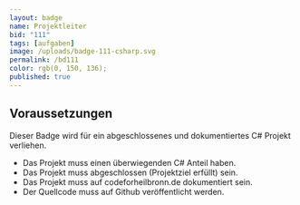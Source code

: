 ```yaml
---
layout: badge
name: Projektleiter
bid: "111"
tags: [aufgaben]
image: /uploads/badge-111-csharp.svg
permalink: /bd111
color: rgb(0, 150, 136);
published: true
---
```


## Voraussetzungen

Dieser Badge wird für ein abgeschlossenes und dokumentiertes C# Projekt verliehen.

* Das Projekt muss einen überwiegenden C# Anteil haben.
* Das Projekt muss abgeschlossen (Projektziel erfüllt) sein.
* Das Projekt muss auf codeforheilbronn.de dokumentiert sein.
* Der Quellcode muss auf Github veröffentlicht werden.
